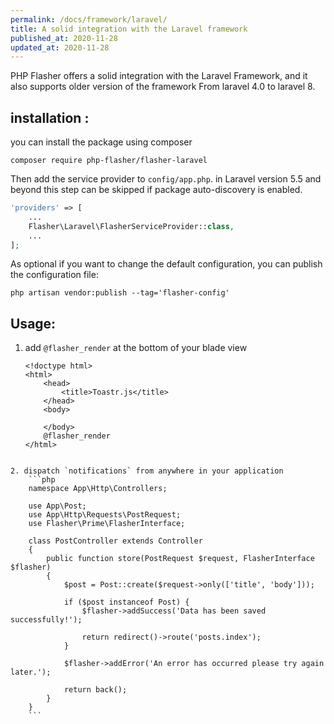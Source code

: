 ```yaml
---
permalink: /docs/framework/laravel/
title: A solid integration with the Laravel framework
published_at: 2020-11-28
updated_at: 2020-11-28
---
```


PHP Flasher offers a solid integration with the Laravel Framework, and it also supports older version of the framework From laravel 4.0 to laravel 8.

## installation : 

you can install the package using composer

<pre class="snippet"><code>composer require php-flasher/flasher-laravel</code></pre>

Then add the service provider to `config/app.php`. in Laravel version 5.5 and beyond this step can be skipped if package auto-discovery is enabled.

```php
'providers' => [
    ...
    Flasher\Laravel\FlasherServiceProvider::class,
    ...
];
```

As optional if you want to change the default configuration, you can publish the configuration file:

<pre class="snippet"><code>php artisan vendor:publish --tag='flasher-config'</code></pre>

## Usage:
 
1. add  `@flasher_render` at the bottom of your blade view

    ```twig
    <!doctype html>
    <html>
        <head>
            <title>Toastr.js</title>
        </head>
        <body>
            
        </body>
        @flasher_render
    </html>
```

2. dispatch `notifications` from anywhere in your application
    ```php 
    namespace App\Http\Controllers;
    
    use App\Post;
    use App\Http\Requests\PostRequest;
    use Flasher\Prime\FlasherInterface;
    
    class PostController extends Controller
    {
        public function store(PostRequest $request, FlasherInterface $flasher)
        {
            $post = Post::create($request->only(['title', 'body']));
    
            if ($post instanceof Post) {
                $flasher->addSuccess('Data has been saved successfully!');
    
                return redirect()->route('posts.index');
            }
    
            $flasher->addError('An error has occurred please try again later.');
    
            return back();
        }
    }
    ```
